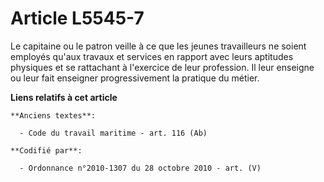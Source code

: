 # Article L5545-7

Le capitaine ou le patron veille à ce que les jeunes travailleurs ne soient employés qu'aux travaux et services en rapport
avec leurs aptitudes physiques et se rattachant à l'exercice de leur profession. Il leur enseigne ou leur fait enseigner
progressivement la pratique du métier.

**Liens relatifs à cet article**

	**Anciens textes**:

	  - Code du travail maritime - art. 116 (Ab)

	**Codifié par**:

	  - Ordonnance n°2010-1307 du 28 octobre 2010 - art. (V)
